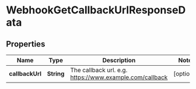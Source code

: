 

# WebhookGetCallbackUrlResponseData


## Properties

| Name | Type | Description | Notes |
|------------ | ------------- | ------------- | -------------|
|**callbackUrl** | **String** | The callback url. e.g. https://www.example.com/callback |  [optional] |



